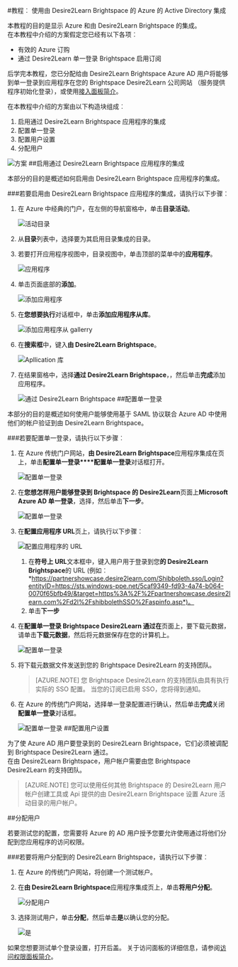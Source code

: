 <properties 
    pageTitle="教程︰ Azure Active Directory 集成与由 Desire2Learn Brightspace |Microsoft Azure" 
    description="了解如何使用由 Desire2Learn Brightspace Azure Active Directory 以启用单一登录、 自动化资源调配，以及更多 ！" 
    services="active-directory" 
    authors="jeevansd"  
    documentationCenter="na" 
    manager="femila"/>
<tags 
    ms.service="active-directory" 
    ms.devlang="na" 
    ms.topic="article" 
    ms.tgt_pltfrm="na" 
    ms.workload="identity" 
    ms.date="09/29/2016" 
    ms.author="jeedes" />

#<a name="tutorial-azure-active-directory-integration-with-brightspace-by-desire2learn"></a>教程︰ 使用由 Desire2Learn Brightspace 的 Azure 的 Active Directory 集成

本教程的目的是显示 Azure 和由 Desire2Learn Brightspace 的集成。  
在本教程中介绍的方案假定您已经有以下各项︰

-   有效的 Azure 订购
-   通过 Desire2Learn 单一登录 Brightspace 启用订阅

后学完本教程，您已分配给由 Desire2Learn Brightspace Azure AD 用户将能够到单一登录到应用程序在您的 Brightspace Desire2Learn 公司网站 （服务提供程序初始化登录），或使用[接入面板简介](active-directory-saas-access-panel-introduction.md)。

在本教程中介绍的方案由以下构造块组成︰

1.  启用通过 Desire2Learn Brightspace 应用程序的集成
2.  配置单一登录
3.  配置用户设置
4.  分配用户

![方案](./media/active-directory-saas-brightspace-desire2learn-tutorial/IC798957.png "方案")
##<a name="enabling-the-application-integration-for-brightspace-by-desire2learn"></a>启用通过 Desire2Learn Brightspace 应用程序的集成

本部分的目的是概述如何启用由 Desire2Learn Brightspace 应用程序的集成。

###<a name="to-enable-the-application-integration-for-brightspace-by-desire2learn-perform-the-following-steps"></a>若要启用由 Desire2Learn Brightspace 应用程序的集成，请执行以下步骤︰

1.  在 Azure 中经典的门户，在左侧的导航窗格中，单击**目录活动**。

    ![活动目录](./media/active-directory-saas-brightspace-desire2learn-tutorial/IC700993.png "活动目录")

2.  从**目录**列表中，选择要为其启用目录集成的目录。

3.  若要打开应用程序视图中，目录视图中，单击顶部的菜单中的**应用程序**。

    ![应用程序](./media/active-directory-saas-brightspace-desire2learn-tutorial/IC700994.png "应用程序")

4.  单击页面底部的**添加**。

    ![添加应用程序](./media/active-directory-saas-brightspace-desire2learn-tutorial/IC749321.png "添加应用程序")

5.  在**您想要执行**对话框中，单击**添加应用程序从库**。

    ![添加应用程序从 gallerry](./media/active-directory-saas-brightspace-desire2learn-tutorial/IC749322.png "添加应用程序从 gallerry")

6.  在**搜索框**中，键入**由 Desire2Learn Brightspace**。

    ![Apllication 库](./media/active-directory-saas-brightspace-desire2learn-tutorial/IC798958.png "Apllication 库")

7.  在结果窗格中，选择**通过 Desire2Learn Brightspace**，，然后单击**完成**添加应用程序。

    ![通过 Desire2Learn Brightspace](./media/active-directory-saas-brightspace-desire2learn-tutorial/IC799321.png "通过 Desire2Learn Brightspace")
##<a name="configuring-single-sign-on"></a>配置单一登录

本部分的目的是概述如何使用户能够使用基于 SAML 协议联合 Azure AD 中使用他们的帐户验证到由 Desire2Learn Brightspace。

###<a name="to-configure-single-sign-on-perform-the-following-steps"></a>若要配置单一登录，请执行以下步骤︰

1.  在 Azure 传统门户网站，**由 Desire2Learn Brightspace**应用程序集成在页上，单击**配置单一登录****配置单一登录**对话框打开。

    ![配置单一登录](./media/active-directory-saas-brightspace-desire2learn-tutorial/IC798959.png "配置单一登录")

2.  在**您想怎样用户能够登录到 Brightspace 的 Desire2Learn**页面上**Microsoft Azure AD 单一登录**，选择，然后单击**下一步**。

    ![配置单一登录](./media/active-directory-saas-brightspace-desire2learn-tutorial/IC798960.png "配置单一登录")

3.  在**配置应用程序 URL**页上，请执行以下步骤︰

    ![配置应用程序的 URL](./media/active-directory-saas-brightspace-desire2learn-tutorial/IC798961.png "配置应用程序的 URL")

    1.  在**符号上 URL**文本框中，键入用户用于登录到您**的 Desire2Learn Brightspace**的 URL (例如︰ *https://partnershowcase.desire2learn.com/Shibboleth.sso/Login?entityID=https://sts.windows-ppe.net/5caf9349-fd93-4a74-b064-0070f65bfb49/&target=https%3A%2F%2Fpartnershowcase.desire2learn.com%2Fd2l%2FshibbolethSSO%2Faspinfo.asp*)。
    2.  单击**下一步**

4.  在**配置单一登录 Brightspace Desire2Learn 通过在**页面上，要下载元数据，请单击**下载元数据**，然后将元数据保存在您的计算机上。

    ![配置单一登录](./media/active-directory-saas-brightspace-desire2learn-tutorial/IC798962.png "配置单一登录")

5.  将下载元数据文件发送到您的 Brightspace Desire2Learn 的支持团队。

    >[AZURE.NOTE] 您 Brightspace Desire2Learn 的支持团队由具有执行实际的 SSO 配置。
当您的订阅已启用 SSO，您将得到通知。

6.  在 Azure 的传统门户网站，选择单一登录配置进行确认，然后单击**完成**关闭**配置单一登录**对话框。

    ![配置单一登录](./media/active-directory-saas-brightspace-desire2learn-tutorial/IC798963.png "配置单一登录")
##<a name="configuring-user-provisioning"></a>配置用户设置

为了使 Azure AD 用户要登录到的 Desire2Learn Brightspace，它们必须被调配到 Brightspace Desire2Learn 通过。  
在由 Desire2Learn Brightspace，用户帐户需要由您 Brightspace Desire2Learn 的支持团队。

>[AZURE.NOTE] 您可以使用任何其他 Brightspace 的 Desire2Learn 用户帐户创建工具或 Api 提供的由 Desire2Learn Brightspace 设置 Azure 活动目录的用户帐户。

##<a name="assigning-users"></a>分配用户

若要测试您的配置，您需要将 Azure 的 AD 用户授予您要允许使用通过将他们分配到您应用程序的访问权限。

###<a name="to-assign-users-to-brightspace-by-desire2learn-perform-the-following-steps"></a>若要将用户分配到的 Desire2Learn Brightspace，请执行以下步骤︰

1.  在 Azure 的传统门户网站，将创建一个测试帐户。

2.  在**由 Desire2Learn Brightspace**应用程序集成页上，单击**将用户分配**。

    ![分配用户](./media/active-directory-saas-brightspace-desire2learn-tutorial/IC798964.png "分配用户")

3.  选择测试用户，单击**分配**，然后单击**是**以确认您的分配。

    ![是](./media/active-directory-saas-brightspace-desire2learn-tutorial/IC767830.png "是")

如果您想要测试单个登录设置，打开后盖。 关于访问面板的详细信息，请参阅[访问权限面板简介](active-directory-saas-access-panel-introduction.md)。
